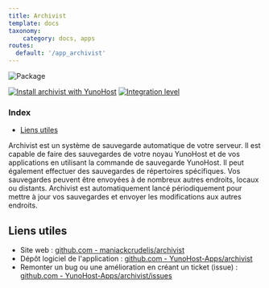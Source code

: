 ```yaml
---
title: Archivist
template: docs
taxonomy:
    category: docs, apps
routes:
  default: '/app_archivist'
---
```


![Package](image://yunohost_package.png?height=80)

[![Install archivist with YunoHost](https://install-app.yunohost.org/install-with-yunohost.png)](https://install-app.yunohost.org/?app=archivist) [![Integration level](https://dash.yunohost.org/integration/archivist.svg)](https://dash.yunohost.org/appci/app/archivist)

### Index

- [Liens utiles](#liens-utiles)

Archivist est un système de sauvegarde automatique de votre serveur. Il est capable de faire des sauvegardes de votre noyau YunoHost et de vos applications en utilisant la commande de sauvegarde YunoHost. Il peut également effectuer des sauvegardes de répertoires spécifiques.
Vos sauvegardes peuvent être envoyées à de nombreux autres endroits, locaux ou distants. Archivist est automatiquement lancé périodiquement pour mettre à jour vos sauvegardes et envoyer les modifications aux autres endroits.

## Liens utiles

+ Site web : [github.com - maniackcrudelis/archivist](https://github.com/maniackcrudelis/archivist)
+ Dépôt logiciel de l'application : [github.com - YunoHost-Apps/archivist](https://github.com/YunoHost-Apps/archivist_ynh)
+ Remonter un bug ou une amélioration en créant un ticket (issue) : [github.com - YunoHost-Apps/archivist/issues](https://github.com/YunoHost-Apps/archivist_ynh/issues)
